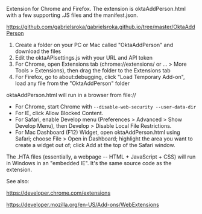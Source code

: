 Extension for Chrome and Firefox. The extension is oktaAddPerson.html with a few supporting .JS files and the manifest.json.

https://github.com/gabrielsroka/gabrielsroka.github.io/tree/master/OktaAddPerson

1. Create a folder on your PC or Mac called "OktaAddPerson" and download the files
2. Edit the oktaAPIsettings.js with your URL and API token
3. For Chrome, open Extensions tab (chrome://extensions/ or ... > More Tools > Extensions), then drag the folder to the Extensions tab
4. For Firefox, go to about:debugging, click "Load Temporary Add-on", load any file from the "OktaAddPerson" folder

oktaAddPerson.html will run in a browser from file://
* For Chrome, start Chrome with `--disable-web-security --user-data-dir`
* For IE, click Allow Blocked Content. 
* For Safari, enable Develop menu (Preferences > Advanced > Show Develop Menu), then Develop > Disable Local File Restrictions.
* For Mac Dashboard (F12) Widget, open oktaAddPerson.html using Safari; choose File > Open in Dashboard; highlight the area you want to create a widget out of; click Add at the top of the Safari window. 


The .HTA files (essentially, a webpage -- HTML + JavaScript + CSS) will run in Windows in an "embedded IE". It's the same source code as the extension.

See also:

https://developer.chrome.com/extensions

https://developer.mozilla.org/en-US/Add-ons/WebExtensions
